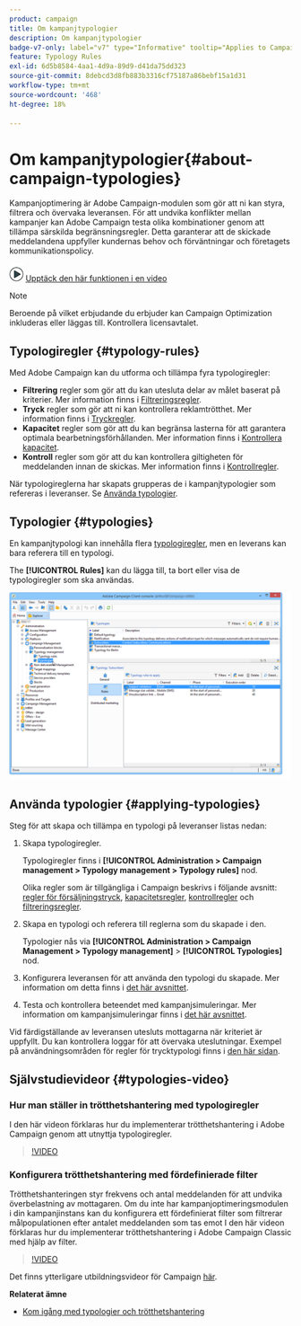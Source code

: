 ```yaml
---
product: campaign
title: Om kampanjtypologier
description: Om kampanjtypologier
badge-v7-only: label="v7" type="Informative" tooltip="Applies to Campaign Classic v7 only"
feature: Typology Rules
exl-id: 6d5b8584-4aa1-4d9a-89d9-d41da75dd323
source-git-commit: 8debcd3d8fb883b3316cf75187a86bebf15a1d31
workflow-type: tm+mt
source-wordcount: '468'
ht-degree: 18%

---
```


# Om kampanjtypologier{#about-campaign-typologies}

Kampanjoptimering är Adobe Campaign-modulen som gör att ni kan styra, filtrera och övervaka leveransen. För att undvika konflikter mellan kampanjer kan Adobe Campaign testa olika kombinationer genom att tillämpa särskilda begränsningsregler. Detta garanterar att de skickade meddelandena uppfyller kundernas behov och förväntningar och företagets kommunikationspolicy.

![](assets/do-not-localize/how-to-video.png) [Upptäck den här funktionen i en video](#typologies-video)

>[!NOTE]
>
>Beroende på vilket erbjudande du erbjuder kan Campaign Optimization inkluderas eller läggas till. Kontrollera licensavtalet.

## Typologiregler {#typology-rules}

Med Adobe Campaign kan du utforma och tillämpa fyra typologiregler:

* **Filtrering** regler som gör att du kan utesluta delar av målet baserat på kriterier. Mer information finns i [Filtreringsregler](filtering-rules.md).
* **Tryck** regler som gör att ni kan kontrollera reklamtrötthet. Mer information finns i [Tryckregler](pressure-rules.md).
* **Kapacitet** regler som gör att du kan begränsa lasterna för att garantera optimala bearbetningsförhållanden. Mer information finns i [Kontrollera kapacitet](consistency-rules.md#controlling-capacity).
* **Kontroll** regler som gör att du kan kontrollera giltigheten för meddelanden innan de skickas. Mer information finns i [Kontrollregler](control-rules.md).

När typologireglerna har skapats grupperas de i kampanjtypologier som refereras i leveranser. Se [Använda typologier](#applying-typologies).

## Typologier {#typologies}

En kampanjtypologi kan innehålla flera [typologiregler](#typology-rules), men en leverans kan bara referera till en typologi.

The **[!UICONTROL Rules]** kan du lägga till, ta bort eller visa de typologiregler som ska användas.

![](assets/campaign_opt_rules_tab.png)

## Använda typologier {#applying-typologies}

Steg för att skapa och tillämpa en typologi på leveranser listas nedan:

1. Skapa typologiregler.

   Typologiregler finns i **[!UICONTROL Administration > Campaign management > Typology management > Typology rules]** nod.

   Olika regler som är tillgängliga i Campaign beskrivs i följande avsnitt: [regler för försäljningstryck](pressure-rules.md), [kapacitetsregler](consistency-rules.md#controlling-capacity), [kontrollregler](control-rules.md) och [filtreringsregler](filtering-rules.md).

1. Skapa en typologi och referera till reglerna som du skapade i den.

   Typologier nås via **[!UICONTROL Administration > Campaign Management > Typology management]** > **[!UICONTROL Typologies]** nod.

1. Konfigurera leveransen för att använda den typologi du skapade. Mer information om detta finns i [det här avsnittet](applying-rules.md#applying-a-typology-to-a-delivery).
1. Testa och kontrollera beteendet med kampanjsimuleringar. Mer information om kampanjsimuleringar finns i [det här avsnittet](campaign-simulations.md).

Vid färdigställande av leveransen utesluts mottagarna när kriteriet är uppfyllt. Du kan kontrollera loggar för att övervaka uteslutningar. Exempel på användningsområden för regler för trycktypologi finns i [den här sidan](pressure-rules.md#use-cases-on-pressure-rules).

## Självstudievideor {#typologies-video}

### Hur man ställer in trötthetshantering med typologiregler

I den här videon förklaras hur du implementerar trötthetshantering i Adobe Campaign genom att utnyttja typologiregler.

>[!VIDEO](https://video.tv.adobe.com/v/25090?quality=12)

### Konfigurera trötthetshantering med fördefinierade filter

Trötthetshanteringen styr frekvens och antal meddelanden för att undvika överbelastning av mottagaren. Om du inte har kampanjoptimeringsmodulen i din kampanjinstans kan du konfigurera ett fördefinierat filter som filtrerar målpopulationen efter antalet meddelanden som tas emot I den här videon förklaras hur du implementerar trötthetshantering i Adobe Campaign Classic med hjälp av filter.

>[!VIDEO](https://video.tv.adobe.com/v/25091?quality=12)

Det finns ytterligare utbildningsvideor för Campaign [här](https://experienceleague.adobe.com/docs/campaign-classic-learn/tutorials/overview.html?lang=sv).

**Relaterat ämne**

* [Kom igång med typologier och trötthetshantering](pressure-rules.md)

